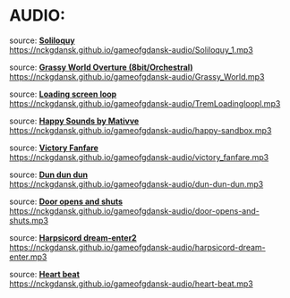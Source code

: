 # AUDIO:

source: [**Soliloquy**](https://opengameart.org/content/soliloquy) <br>
https://nckgdansk.github.io/gameofgdansk-audio/Soliloquy_1.mp3 <br>

source: [**Grassy World Overture (8bit/Orchestral)**](https://opengameart.org/content/grassy-world-overture-8bitorchestral) <br>
https://nckgdansk.github.io/gameofgdansk-audio/Grassy_World.mp3 <br>

source: [**Loading screen loop**](https://opengameart.org/content/loading-screen-loop) <br>
https://nckgdansk.github.io/gameofgdansk-audio/TremLoadingloopl.mp3 <br>

source: [**Happy Sounds by Mativve**](https://freesound.org/people/Mativve/sounds/416778/) <br>
https://nckgdansk.github.io/gameofgdansk-audio/happy-sandbox.mp3 <br>

source: [**Victory Fanfare**](https://freesound.org/people/humanoide9000/sounds/466133/) <br>
https://nckgdansk.github.io/gameofgdansk-audio/victory_fanfare.mp3 <br>

source: [**Dun dun dun**](https://freesound.org/people/Simon_Lacelle/sounds/45654/) <br>
https://nckgdansk.github.io/gameofgdansk-audio/dun-dun-dun.mp3 <br>

source: [**Door opens and shuts**](https://freesound.org/people/FreqMan/sounds/23168/) <br>
https://nckgdansk.github.io/gameofgdansk-audio/door-opens-and-shuts.mp3 <br>

source: [**Harpsicord dream-enter2**](https://freesound.org/people/zerolagtime/sounds/29625/) <br>
https://nckgdansk.github.io/gameofgdansk-audio/harpsicord-dream-enter.mp3 <br>

source: [**Heart beat**](https://freesound.org/people/greyseraphim/sounds/21409/) <br>
https://nckgdansk.github.io/gameofgdansk-audio/heart-beat.mp3